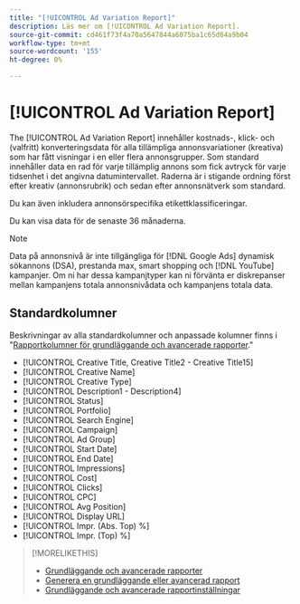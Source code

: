 ```yaml
---
title: "[!UICONTROL Ad Variation Report]"
description: Läs mer om [!UICONTROL Ad Variation Report].
source-git-commit: cd461f73f4a70a5647844a6075ba1c65d64a9b04
workflow-type: tm+mt
source-wordcount: '155'
ht-degree: 0%

---
```


# [!UICONTROL Ad Variation Report]

The [!UICONTROL Ad Variation Report] innehåller kostnads-, klick- och (valfritt) konverteringsdata för alla tillämpliga annonsvariationer (kreativa) som har fått visningar i en eller flera annonsgrupper. Som standard innehåller data en rad för varje tillämplig annons som fick avtryck för varje tidsenhet i det angivna datumintervallet. Raderna är i stigande ordning först efter kreativ (annonsrubrik) och sedan efter annonsnätverk som standard.

Du kan även inkludera annonsörspecifika etikettklassificeringar.

Du kan visa data för de senaste 36 månaderna.

>[!NOTE]
>
>Data på annonsnivå är inte tillgängliga för [!DNL Google Ads] dynamisk sökannons (DSA), prestanda max, smart shopping och [!DNL YouTube] kampanjer. Om ni har dessa kampanjtyper kan ni förvänta er diskrepanser mellan kampanjens totala annonsnivådata och kampanjens totala data.

## Standardkolumner

Beskrivningar av alla standardkolumner och anpassade kolumner finns i &quot;[Rapportkolumner för grundläggande och avancerade rapporter](basic-advanced-report-columns.md).&quot;

* [!UICONTROL Creative Title, Creative Title2 - Creative Title15]
* [!UICONTROL Creative Name]
* [!UICONTROL Creative Type]
* [!UICONTROL Description1 - Description4]
* [!UICONTROL Status]
* [!UICONTROL Portfolio]
* [!UICONTROL Search Engine]
* [!UICONTROL Campaign]
* [!UICONTROL Ad Group]
* [!UICONTROL Start Date]
* [!UICONTROL End Date]
* [!UICONTROL Impressions]
* [!UICONTROL Cost]
* [!UICONTROL Clicks]
* [!UICONTROL CPC]
* [!UICONTROL Avg Position]
* [!UICONTROL Display URL]
* [!UICONTROL Impr. (Abs. Top) %]
* [!UICONTROL Impr. (Top) %]

>[!MORELIKETHIS]
>
>* [Grundläggande och avancerade rapporter](basic-advanced-report-about.md)
>* [Generera en grundläggande eller avancerad rapport](basic-advanced-report-generate.md)
>* [Grundläggande och avancerade rapportinställningar](basic-advanced-report-settings.md)

